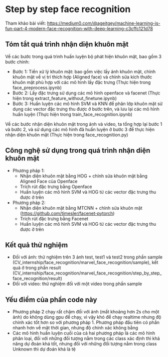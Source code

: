 # Step by step face recognition

Tham khảo bài viết: https://medium0.com/@ageitgey/machine-learning-is-fun-part-4-modern-face-recognition-with-deep-learning-c3cffc121d78

## Tóm tắt quá trình nhận diện khuôn mặt
Về các bước trong quá trình huấn luyện bộ phát hiện khuôn mặt, bao gồm 3 bước chính:
- Bước 1: Tiền xử lý khuôn mặt: bao gồm việc lấy ảnh khuôn mặt, chỉnh khuôn mặt về vị trí thích hợp (Aligned face) và chỉnh sửa kích thước khuôn mặt phù hợp với các mô hình lấy đặc trưng (Thực hiện trong face_preprocess.ipynb)
- Bước 2: Lấy đặc trưng sử dụng các mô hình openface và facenet (Thực hiện trong extract_feature_without_finetune.ipynb)
- Bước 3: Huấn luyện các mô hình SVM và KNN để phân lớp khuôn mặt sử dụng các vector đặc trưng thu được ở bước trên, và lưu lại các mô hình huấn luyện (Thực hiện trong train_face_recognition.ipynb)

Về các bước nhận diện khuôn mặt trong ảnh và video, ta tổng hợp lại bước 1 và bước 2, và sử dụng các mô hình đã huấn luyện ở bước 3 để thực hiện nhận diện khuôn mặt (Thực hiện trong face_recognition.py)

## Công nghệ sử dụng trong quá trình nhận diện khuôn mặt
- Phương pháp 1: 
    + Nhận diện khuôn mặt bằng HOG + chỉnh sửa khuôn mặt bằng Aligned Face của Openface
    + Trích rút đặc trưng bằng Openface
    + Huấn luyện các mô hình SVM và HOG từ các vector đặc trưng thu được ở trên
- Phương pháp 2:
    + Nhận diện khuôn mặt bằng MTCNN + chỉnh sửa khuôn mặt (https://github.com/timesler/facenet-pytorch)
    + Trích rút đặc trưng bằng Facenet
    + Huấn luyện các mô hình SVM và HOG từ các vector đặc trưng thu được ở trên

## Kết quả thử nghiệm
- Đối với ảnh: thử nghiệm trên 3 ảnh test, test1 và test2 trong phần sample (CV_internship/face_recognition/marvel_face_recognition/sample), kết quả ở trong phần result (CV_internship/face_recognition/marvel_face_recognition/step_by_step_face_recognition/result)
- Đối với video: thử nghiệm đối với một video trong phần sample

## Yếu điểm của phần code này
- Phương pháp 2 chạy rất chậm đối với ảnh (mất khoảng hơn 2s cho một ảnh) do không dùng gpu để chạy, vì vậy khó để chạy realtime nhưng độ chính xác tốt hơn so với phương pháp 1. Phương pháp đầu tiên có phần nhanh hơn về mặt thời gian, nhưng độ chính xác không bằng
- Các mô hình huấn luyện cuối của cả hai phương pháp là các mô hình phân loại, đối với những đối tượng nằm trong các class xác định thì khả năng dự đoán khá tốt, nhưng đối với những đối tượng nằm trong class Unknown thì dự đoán khá là tệ